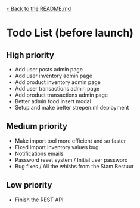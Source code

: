 [&laquo; Back to the README.md](../README.md)

# Todo List (before launch)

## High priority
- Add user posts admin page
- Add user inventory admin page
- Add product inventory admin page
- Add user transactions admin page
- Add product transactions admin page
- Better admin food insert modal
- Setup and make better strepen.ml deployment

## Medium priority
- Make import tool more efficient and so faster
- Fixed import inventory values bug
- Notifications emails
- Password reset system / Initial user password
- Bug fixes / All the whishs from the Stam Bestuur

## Low priority
- Finish the REST API

